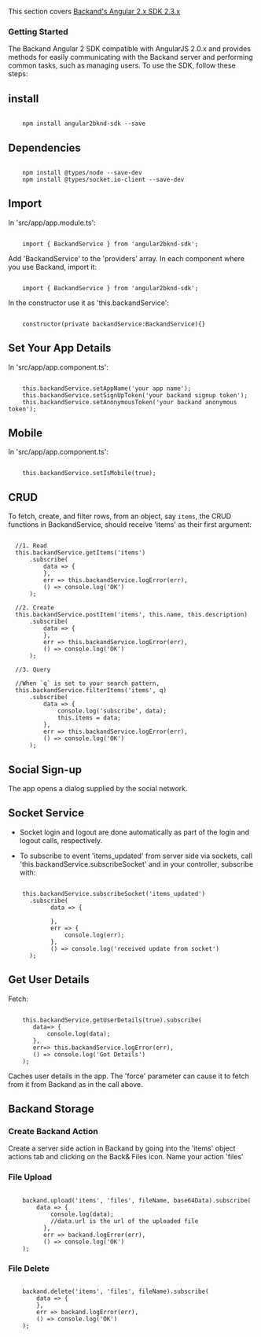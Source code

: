 This section covers [Backand's Angular 2.x SDK 2.3.x](https://github.com/backand/angular2bknd-sdk)

### Getting Started

The Backand Angular 2 SDK compatible with AngularJS 2.0.x and provides methods for easily communicating with the Backand server and performing common tasks, such as managing users. To use the SDK, follow these steps:

## install

```

    npm install angular2bknd-sdk --save

```

## Dependencies

```

    npm install @types/node --save-dev
    npm install @types/socket.io-client --save-dev

```

## Import

In 'src/app/app.module.ts':

```

    import { BackandService } from 'angular2bknd-sdk';

```

Add 'BackandService' to the 'providers' array. In each component where you use Backand, import it:

```

    import { BackandService } from 'angular2bknd-sdk';

```

In the constructor use it as 'this.backandService':

```

    constructor(private backandService:BackandService){}

```


## Set Your App Details

In 'src/app/app.component.ts':

```

    this.backandService.setAppName('your app name');
    this.backandService.setSignUpToken('your backand signup token');
    this.backandService.setAnonymousToken('your backand anonymous token');

```

## Mobile

In 'src/app/app.component.ts':

```

    this.backandService.setIsMobile(true);

```

## CRUD

To fetch, create, and filter rows, from an object, say `items`, the CRUD functions in BackandService, should receive 'items' as their first argument:

```

  //1. Read
  this.backandService.getItems('items')
      .subscribe(
          data => {
          },
          err => this.backandService.logError(err),
          () => console.log('OK')
      );

  //2. Create
  this.backandService.postItem('items', this.name, this.description)
      .subscribe(
          data => {
          },
          err => this.backandService.logError(err),
          () => console.log('OK')
      );

  //3. Query

  //When `q` is set to your search pattern,
  this.backandService.filterItems('items', q)
      .subscribe(
          data => {
              console.log('subscribe', data);
              this.items = data;
          },
          err => this.backandService.logError(err),
          () => console.log('OK')
      );

```

## Social Sign-up

The app opens a dialog supplied by the social network.

## Socket Service

* Socket login and logout are done automatically as part of the login and logout calls, respectively.

* To subscribe to event 'items_updated' from server side via sockets, call 'this.backandService.subscribeSocket' and in your controller, subscribe with:

```

    this.backandService.subscribeSocket('items_updated')
      .subscribe(
            data => {

            },
            err => {
                console.log(err);
            },
            () => console.log('received update from socket')
      );

```

## Get User Details

Fetch:

```

    this.backandService.getUserDetails(true).subscribe(
       data=> {
           console.log(data);
       },
       err=> this.backandService.logError(err),
       () => console.log('Got Details')
    );

```

Caches user details in the app. The 'force' parameter can cause it to fetch from it from Backand as in the call above.

## Backand Storage

### Create Backand Action

Create a server side action in Backand by going into the 'items' object actions tab and clicking on the Back& Files icon. Name your action 'files'

### File Upload

```

    backand.upload('items', 'files', fileName, base64Data).subscribe(
        data => {
            console.log(data);
            //data.url is the url of the uploaded file
          },
          err => backand.logError(err),
          () => console.log('OK')
    );

```

### File Delete

```

    backand.delete('items', 'files', fileName).subscribe(
        data => {
        },
        err => backand.logError(err),
        () => console.log('OK')
    );

```
